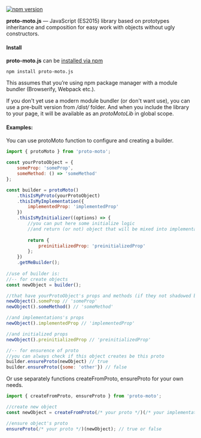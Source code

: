 [![npm version](https://img.shields.io/npm/v/proto-moto.js.svg?style=flat-square)](https://www.npmjs.com/package/proto-moto.js)

**proto-moto.js** — JavaScript (ES2015) library based on prototypes inheritance 
and composition for easy work with objects without ugly constructors.

#### Install
**proto-moto.js** can be [installed via npm](https://www.npmjs.com/package/proto-moto.js)

```shell
npm install proto-moto.js
```
This assumes that you’re using npm package manager with a module bundler
(Browserify, Webpack etc.).

If you don't yet use a modern module bundler (or don't want use), you can use 
a pre-built version from */dist/* folder. And when you include the library 
to your page, it will be available as an *protoMotoLib* in global scope.

#### Examples:
You can use protoMoto function to configure and
creating a builder.

```javascript
import { protoMoto } from 'proto-moto';

const yourProtoObject = {
    someProp: 'someProp',
    someMethod: () => 'someMethod'
};

const builder = protoMoto()
    .thisIsMyProto(yourProtoObject)
    .thisIsMyImplementation({
        implementedProp: 'implementedProp'
    })
    .thisIsMyInitializer((options) => {
        //you can put here some initialize logic
        //and return (or not) object that will be mixed into implementation
        
        return {
            preinitializedProp: 'preinitializedProp'
        };
    })
    .getMeBuilder();
    
//use of builder is:
//-- for create objects
const newObject = builder();

//that have yourProtoObject's props and methods (if they not shadowed by your implementation)
newObject().someProp // 'someProp'
newObject().someMethod() // 'someMethod'

//and implementations's props
newObject().implementedProp // 'implementedProp'

//and initialized props
newObject().preinitializedProp // 'preinitializedProp'

//-- for ensurence of proto
//you can always check if this object creates be this proto
builder.ensureProto(newObject) // true
builder.ensureProto({some: 'other'}) // false
```

Or use separately functions createFromProto, ensureProto 
for your own needs.
```javascript
import { createFromProto, ensureProto } from 'proto-moto';

//create new object
const newObject = createFromProto(/* your proto */)(/* your implementation */);

//ensure object's proto
ensureProto(/* your proto */)(newObject); // true or false
```
